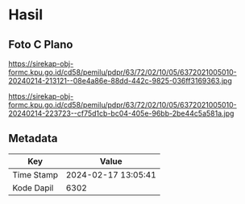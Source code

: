 # Hasil

## Foto C Plano

https://sirekap-obj-formc.kpu.go.id/cd58/pemilu/pdpr/63/72/02/10/05/6372021005010-20240214-213121--08e4a86e-88dd-442c-9825-036ff3169363.jpg

https://sirekap-obj-formc.kpu.go.id/cd58/pemilu/pdpr/63/72/02/10/05/6372021005010-20240214-223723--cf75d1cb-bc04-405e-96bb-2be44c5a581a.jpg


## Metadata

| Key        | Value               |
| ---------- | ------------------- |
| Time Stamp | 2024-02-17 13:05:41 |
| Kode Dapil | 6302                |



